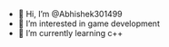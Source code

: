 - 👋 Hi, I’m @Abhishek301499
- 👀 I’m interested in game development
- 🌱 I’m currently learning c++

<!---
Abhishek301499/Abhishek301499 is a ✨ special ✨ repository because its `README.md` (this file) appears on your GitHub profile.
You can click the Preview link to take a look at your changes.
--->

